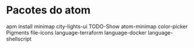 # Pacotes do atom

apm install minimap city-lights-ui TODO-Show atom-minimap color-picker Pigments file-icons language-terraform language-docker language-shellscript

